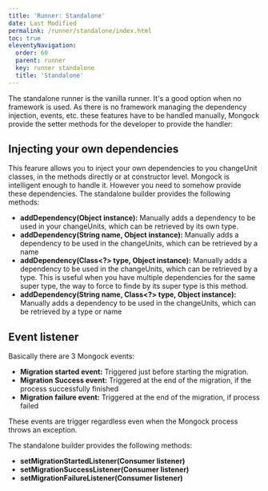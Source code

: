 ```yaml
---
title: 'Runner: Standalone' 
date: Last Modified 
permalink: /runner/standalone/index.html
toc: true
eleventyNavigation:
  order: 60 
  parent: runner
  key: runner standalone
  title: 'Standalone'
---
```




The standalone runner is the vanilla runner. It's a good option when no framework is used. As there is no framework managing the dependency injection, events, etc. these features have to be handled manually, Mongock provide the setter methods for the developer to provide the handler:

 ## Injecting your own dependencies
 This fearure allows you to inject your own dependencies to you changeUnit classes, in the methods directly or at constructor level. Mongock is intelligent enough to handle it. However you need to somehow provide these dependencies. The standalone builder provides the following methods:

 - **addDependency(Object instance):** Manually adds a dependency to be used in your changeUnits, which can be retrieved by its own type.
 - **addDependency(String name, Object instance):** Manually adds a dependency to be used in the  changeUnits, which can be retrieved by a name
 - **addDependency(Class<?> type, Object instance):** Manually adds a dependency to be used in the  changeUnits, which can be retrieved by a type. This is useful when you have multiple dependencies for the same super type, the way to force to finde by its super type is this method.
 - **addDependency(String name, Class<?> type, Object instance):** Manually adds a dependency to be used in the  changeUnits, which can be retrieved by a type or name

 ## Event listener
 Basically there are 3 Mongock events: 
 - **Migration started event:** Triggered just before starting the migration.
 - **Migration Success event:** Triggered at the end of the migration, if the process successfully finished
 - **Migration failure event:** Triggered at the end of the migration, if process failed

 These events are trigger regardless even when the Mongock process throws an exception.

The standalone builder provides the following methods:
- **setMigrationStartedListener(Consumer<MigrationStartedEvent> listener)**
- **setMigrationSuccessListener(Consumer<MigrationSuccessEvent> listener)**
- **setMigrationFailureListener(Consumer<MigrationFailureEvent> listener)**
